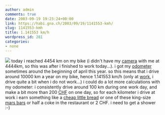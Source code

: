```yaml
---
author: admin
comments: true
date: 2003-09-19 19:23:24+00:00
link: https://habi.gna.ch/2003/09/19/1141553-kmh/
slug: 1141553-kmh
title: 1.141553 km/h
wordpress_id: 281
categories:
- none
---
```


![](https://habi.gna.ch/blog/images/4454km.jpg)
today i reached 4454 km on my bike (i didn't have my [camera](http://www.sonyericsson.com/t610/overview/) with me at 4444km, so this was after i finished to work today...).
i got my [odometer](http://dict.leo.org/?search=odometer) sometimes around the beginning of april this year. so this means that i drive around 10000 km a year on my bike, hence 1.141553 km/h (only at [work](https://velokurierbern.ch/), i drive quite a bit when i do not work...)
i could do a lot more calculations with my odometer: i consistently drive around 100 km during one work day, and make a bit more than 200 [CHF](http://xe.com/) on one day, so for each kilometer i drive at work i earn something like a [cheap little bread](http://www.migros-shop.ch/scripts/wgate/zmos6e0e49df/~flN0YXRlPTM2MzEwNzE1OTc=?~event=parent_select&p_selected_area=100200000&p_selected_area_guid=3EA6618F3E556D0EE100000092438523&p_open_area=100200000&p_open_area_guid=3EA6618F3E556D0EE100000092438523&p_load_area=100200000&p_subcategories=X&~template=zmos_katdescr&p_selected_description=Brot+%26+Backwaren&selected_area_specific_attr_exist=&p_highlight=100200000&c_highlight=#) or one of these king-size [mars bars](http://www.awt.hr/include/images/masterfoods/mars.jpg) or half a coke in the restaurant or 2 CHF.
i need to get a shower :-)

